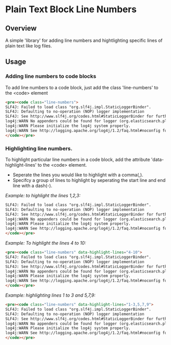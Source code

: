 # Plain Text Block Line Numbers

## Overview

A simple 'library' for adding line numbers and hightlighting specific lines of plain text like log files.


## Usage

### Adding line numbers to code blocks
To add line numbers to a code block, just add the class 'line-numbers' to the &lt;code> element

```html
<pre><code class="line-numbers">
SLF4J: Failed to load class "org.slf4j.impl.StaticLoggerBinder".
SLF4J: Defaulting to no-operation (NOP) logger implementation
SLF4J: See http://www.slf4j.org/codes.html#StaticLoggerBinder for further details.
log4j:WARN No appenders could be found for logger (org.elasticsearch.plugins).
log4j:WARN Please initialize the log4j system properly.
log4j:WARN See http://logging.apache.org/log4j/1.2/faq.html#noconfig for more info.
</code></pre>
```

### Highlighting line numbers.

To highlight particular line numbers in a code block, add the attribute 'data-highlight-lines' to the &lt;code> element.
* Seperate the lines you would like to highlight with a comma(,).
* Specifcy a group of lines to highlight by seperating the start line and end line with a dash(-).

_Example: to highlight the lines 1,2,3:_

```html
SLF4J: Failed to load class "org.slf4j.impl.StaticLoggerBinder".
SLF4J: Defaulting to no-operation (NOP) logger implementation
SLF4J: See http://www.slf4j.org/codes.html#StaticLoggerBinder for further details.
log4j:WARN No appenders could be found for logger (org.elasticsearch.plugins).
log4j:WARN Please initialize the log4j system properly.
log4j:WARN See http://logging.apache.org/log4j/1.2/faq.html#noconfig for more info.
</code></pre>
```

_Example: To highlight the lines 4 to 10:_

```html
<pre><code class="line-numbers" data-highlight-lines="4-10">
SLF4J: Failed to load class "org.slf4j.impl.StaticLoggerBinder".
SLF4J: Defaulting to no-operation (NOP) logger implementation
SLF4J: See http://www.slf4j.org/codes.html#StaticLoggerBinder for further details.
log4j:WARN No appenders could be found for logger (org.elasticsearch.plugins).
log4j:WARN Please initialize the log4j system properly.
log4j:WARN See http://logging.apache.org/log4j/1.2/faq.html#noconfig for more info.
</code></pre>
```

_Example: highlighting lines 1 to 3 and 5,7,9:_

```html
<pre><code class="line-numbers" data-highlight-lines="1-3,5,7,9">
SLF4J: Failed to load class "org.slf4j.impl.StaticLoggerBinder".
SLF4J: Defaulting to no-operation (NOP) logger implementation
SLF4J: See http://www.slf4j.org/codes.html#StaticLoggerBinder for further details.
log4j:WARN No appenders could be found for logger (org.elasticsearch.plugins).
log4j:WARN Please initialize the log4j system properly.
log4j:WARN See http://logging.apache.org/log4j/1.2/faq.html#noconfig for more info.
</code></pre>
```
